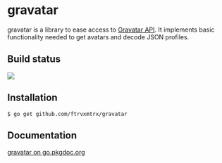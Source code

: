 # gravatar

gravatar is a library to ease access to
[Gravatar API](http://gravatar.com/site/implement/).
It implements basic functionality needed to get avatars and decode JSON
profiles.

## Build status

<a href="http://goci.me/project/github.com/ftrvxmtrx/gravatar">
<img src="http://goci.me/project/image/github.com/ftrvxmtrx/gravatar" />
</a>

## Installation

    $ go get github.com/ftrvxmtrx/gravatar

## Documentation

[gravatar on go.pkgdoc.org](http://go.pkgdoc.org/github.com/ftrvxmtrx/gravatar)
